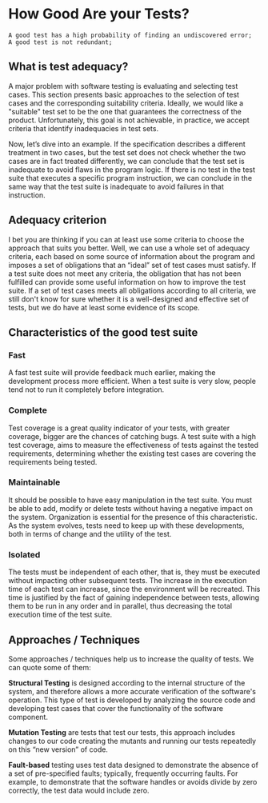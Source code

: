 # How Good Are your Tests?

```
A good test has a high probability of finding an undiscovered error;
A good test is not redundant;
```

## What is test adequacy?

A major problem with software testing is  evaluating and selecting test cases. This section presents basic approaches to the selection of test cases and the corresponding suitability criteria.
Ideally, we would like a "suitable" test set to be the one that guarantees the correctness of the product. Unfortunately, this goal is not achievable, in practice, we accept criteria that identify inadequacies in test sets.

Now, let’s dive into an example. If the specification describes a different treatment in two cases, but the test set does not check whether the two cases are in fact treated differently, we can conclude that the test set is inadequate to avoid flaws in the program logic. If there is no test in the test suite that executes a specific program instruction, we can conclude in the same way that the test suite is inadequate to avoid failures in that instruction. 


## Adequacy criterion

I bet you are thinking if you can at least use some criteria to choose the approach that suits you better. Well, we can use a whole set of adequacy criteria, each based on some source of information about the program and imposes a set of obligations that an “ideal” set of test cases must satisfy. If a test suite does not meet any criteria, the obligation that has not been fulfilled can provide some useful information on how to improve the test suite. If a set of test cases meets all obligations according to all criteria, we still don't know for sure whether it is a well-designed and effective set of tests, but we do have at least some evidence of its scope.


## Characteristics of the good test suite

### Fast

A fast test suite will provide feedback much earlier, making the development process more efficient. When a test suite is very slow, people tend not to run it completely before integration.

### Complete

Test coverage is a great quality indicator of your tests, with greater coverage, bigger are the chances of catching bugs. A test suite with a high test coverage, aims to measure the effectiveness of tests against the tested requirements, determining whether the existing test cases are covering the requirements being tested.

### Maintainable

It should be possible to have easy manipulation in the test suite. You must be able to add, modify or delete tests without having a negative impact on the system. Organization is essential for the presence of this characteristic. As the system evolves, tests need to keep up with these developments, both in terms of change and the utility of the test.

### Isolated

The tests must be independent of each other, that is, they must be executed without impacting other subsequent tests. The increase in the execution time of each test can increase, since the environment will be recreated. This time is justified by the fact of gaining independence between tests, allowing them to be run in any order and in parallel, thus decreasing the total execution time of the test suite.

## Approaches / Techniques

Some approaches / techniques help us to increase the quality of tests. We can quote some of them:

**Structural Testing** is designed according to the internal structure of the system, and therefore allows a more accurate verification of the software's operation. This type of test is developed by analyzing the source code and developing test cases that cover the functionality of the software component.

**Mutation Testing** are tests that test our tests, this approach includes changes to our code creating the mutants and running our tests repeatedly on this “new version” of code.

**Fault-based** testing uses test data designed to demonstrate the absence of a set of pre-specified faults; typically, frequently occurring faults. For example, to demonstrate that the software handles or avoids divide by zero correctly, the test data would include zero.

